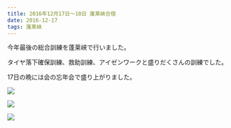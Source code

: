 ```yaml
---
title: 2016年12月17日～18日 蓬莱峡合宿
date: 2016-12-17
tags: 蓬莱峡
---
```


今年最後の総合訓練を蓬莱峡で行いました。  

タイヤ落下確保訓練、救助訓練、アイゼンワークと盛りだくさんの訓練でした。  

17日の晩には会の忘年会で盛り上がりました。  

![](/2016/12/17/20161217/dscn3726.jpg)  

![](/2016/12/17/20161217/dscn3766.jpg)  

![](/2016/12/17/20161217/img_3875.jpg)
